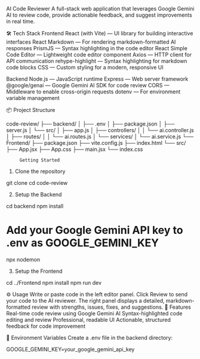 AI Code Reviewer
A full-stack web application that leverages Google Gemini AI to review code, provide actionable feedback, and suggest improvements in real time.

🛠️ Tech Stack
Frontend
React (with Vite) — UI library for building interactive interfaces
React Markdown — For rendering markdown-formatted AI responses
PrismJS — Syntax highlighting in the code editor
React Simple Code Editor — Lightweight code editor component
Axios — HTTP client for API communication
rehype-highlight — Syntax highlighting for markdown code blocks
CSS — Custom styling for a modern, responsive UI

Backend
Node.js — JavaScript runtime
Express — Web server framework
@google/genai — Google Gemini AI SDK for code review
CORS — Middleware to enable cross-origin requests
dotenv — For environment variable management

📦 Project Structure

code-review/
├── backend/
│   ├── .env
│   ├── package.json
│   ├── server.js
│   └── src/
│       ├── app.js
│       ├── controllers/
│       │   └── ai.controller.js
│       ├── routes/
│       │   └── ai.routes.js
│       └── services/
│           └── ai.service.js
└── Frontend/
    ├── package.json
    ├── vite.config.js
    ├── index.html
    └── src/
        ├── App.jsx
        ├── App.css
        ├── main.jsx
        └── index.css

         Getting Started
1. Clone the repository


git clone <your-repo-url>
cd code-review

2. Setup the Backend

cd backend
npm install
# Add your Google Gemini API key to .env as GOOGLE_GEMINI_KEY
npx nodemon


3. Setup the Frontend


cd ../Frontend
npm install
npm run dev


⚙️ Usage
Write or paste code in the left editor panel.
Click Review to send your code to the AI reviewer.
The right panel displays a detailed, markdown-formatted review with strengths, issues, fixes, and suggestions.
🌟 Features
Real-time code review using Google Gemini AI
Syntax-highlighted code editing and review
Professional, readable UI
Actionable, structured feedback for code improvement

📝 Environment Variables
Create a .env file in the backend directory:

GOOGLE_GEMINI_KEY=your_google_gemini_api_key
